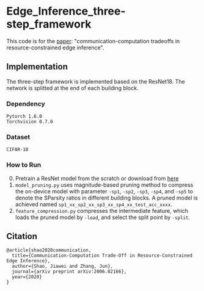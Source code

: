 # Edge_Inference_three-step_framework
This code is for the [paper](https://arxiv.org/abs/2006.02166): "communication-computation tradeoffs in resource-constrained edge inference".


## Implementation

The three-step framework is implemented based on the ResNet18. The network is splitted at the end of each building block.

### Dependency

```
Pytorch 1.6.0
Torchvision 0.7.0
```

### Dataset

```
CIFAR-10
```
### How to Run

0. Pretrain a ResNet model from the scratch or download from [here](https://github.com/shaojiawei07/some_model)
1. `model_pruning.py` uses magnitude-based pruning method to compress the on-device model with parameter `-sp1`, `-sp2`, `-sp3`, `-sp4`, and `-sp5` to denote the SParsity ratios in different building blocks. A pruned model is achieved named `sp1_xx_sp2_xx_sp3_xx_sp4_xx_test_acc_xxxx`.
2. `feature_compression.py` compresses the intermediate feature, which loads the pruned model by `-load`, and select the split point by `-split`.


## Citation

```
@article{shao2020communication,
  title={Communication-Computation Trade-Off in Resource-Constrained Edge Inference},
  author={Shao, Jiawei and Zhang, Jun},
  journal={arXiv preprint arXiv:2006.02166},
  year={2020}
}
```






